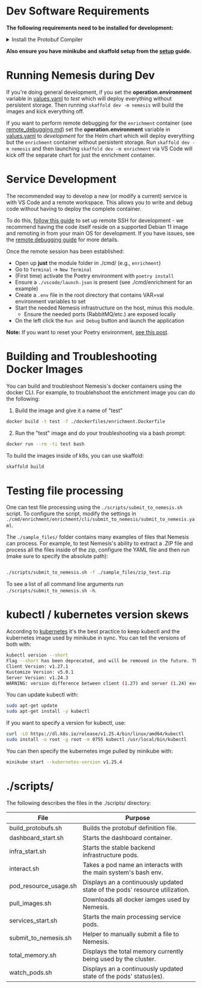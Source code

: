 # Dev Software Requirements

**The following requirements need to be installed for development:**

<details>
<summary>
Install the Protobuf Compiler
</summary>

**Purpose:** Compiles protobuf specs to python (or other languages).

* Install protobuf-compiler package
```bash
# Install the protobuf compiler
wget https://github.com/protocolbuffers/protobuf/releases/download/v21.5/protoc-21.5-linux-x86_64.zip
sudo apt-get install -y zip
sudo unzip protoc-21.5-linux-x86_64.zip -d /usr/local/
```
</details>

**Also ensure you have minikube and skaffold setup from the [setup](./setup.md) guide.**

# Running Nemesis during Dev

If you're doing general development, if you set the **operation.environment** variable in [values.yaml](../helm/nemesis/values.yaml) to *test* which will deploy everything without persistent storage. Then running `skaffold dev -m nemesis` will build the images and kick everything off.

If you want to perform remote debugging for the `enrichment` container (see [remote_debugging.md](remote_debugging.md)) set the **operation.environment** variable in [values.yaml](../helm/nemesis/values.yaml) to *development* for the Helm chart which will deploy everything but the `enrichment` container without persistent storage. Run `skaffold dev -m nemesis` and then launching `skaffold dev -m enrichment` via VS Code will kick off the separate chart for just the enrichment container.

# Service Development

The recommended way to develop a new (or modify a current) service is with VS Code
and a remote workspace. This allows you to write and debug code without having to
deploy the complete container.

To do this, [follow this guide](https://code.visualstudio.com/docs/remote/ssh) to
set up remote SSH for development - we recommend having the code itself reside
on a supported Debian 11 image and remoting in from your main OS for development.
If you have issues, see the [remote debugging guide](./remote_debugging.md) for more details.

Once the remote session has been established:

- Open up **just** the module folder in ./cmd/ (e.g., `enrichment`)
- Go to `Terminal` -> `New Terminal`
- (First time) activate the Poetry environment with `poetry install`
- Ensure a `./vscode/launch.json` is present (see ./cmd/enrichment for an example)
- Create a `.env` file in the root directory that contains VAR=val environment variables to set
- Start the needed Nemesis infrastructure on the host, minus this module.
  - Ensure the needed ports (RabbitMQ/etc.) are exposed locally
- On the left click the `Run and Debug` button and launch the application

**Note:** If you want to reset your Poetry environment, [see this post](https://stackoverflow.com/a/70064450).


# Building and Troubleshooting Docker Images
You can build and troubleshoot Nemesis's docker containers using the docker CLI. For example, to troublehshoot the enrichment image you can do the following:

1. Build the image and give it a name of "test"
```bash
docker build -t test -f ./dockerfiles/enrichment.Dockerfile
```

2. Run the "test" image and do your troubleshooting via a bash prompt:
```bash
docker run --rm -ti test bash
```

To build the images inside of k8s, you can use skaffold:
```bash
skaffold build
```

# Testing file processing
One can test file processing using the `./scripts/submit_to_nemesis.sh` script. To configure the script, modify the settings in `./cmd/enrichment/enrichment/cli/submit_to_nemesis/submit_to_nemesis.yaml`.

The `./sample_files/` folder contains many examples of files that Nemesis can process. For example, to test Nemesis's ability to extract a .ZIP file and process all the files inside of the zip, configure the YAML file and then run (make sure to specify the absolute path):
```bash

./scripts/submit_to_nemesis.sh -f ./sample_files/zip_test.zip
```

To see a list of all command line arguments run `./scripts/submit_to_nemesis.sh -h`.

# kubectl / kubernetes version skews

According to [kubernetes](https://kubernetes.io/releases/version-skew-policy/#kubectl) it's the best practice to keep kubectl and the kubernetes image used by minikube in sync. You can tell the versions of both with:

```bash
kubectl version --short
Flag --short has been deprecated, and will be removed in the future. The --short output will become the default.
Client Version: v1.27.1
Kustomize Version: v5.0.1
Server Version: v1.24.3
WARNING: version difference between client (1.27) and server (1.24) exceeds the supported minor version skew of +/-1
```

You can update kubectl with:
```bash
sudo apt-get update
sudo apt-get install -y kubectl
```

If you want to specify a version for kubectl, use:
```bash
curl -LO https://dl.k8s.io/release/v1.25.4/bin/linux/amd64/kubectl
sudo install -o root -g root -m 0755 kubectl /usr/local/bin/kubectl
```

You can then specify the kubernetes imge pulled by minikube with:
```bash
minikube start --kubernetes-version v1.25.4
```

# ./scripts/

The following describes the files in the ./scripts/ directory:

| File                  | Purpose                                                                     |
| --------------------- | --------------------------------------------------------------------------- |
| build_protobufs.sh    | Builds the protobuf definition file.                                        |
| dashboard_start.sh    | Starts the dashboard container.                                             |
| infra_start.sh        | Starts the stable backend infrastructure pods.                              |
| interact.sh           | Takes a pod name an interacts with the main system's bash env.              |
| pod_resource_usage.sh | Displays an a continuously updated state of the pods' resource utilization. |
| pull_images.sh        | Downloads all docker iamges used by Nemesis.                                |
| services_start.sh     | Starts the main processing service pods.                                    |
| submit_to_nemesis.sh  | Helper to manually submit a file to Nemesis.                                |
| total_memory.sh       | Displays the total memory currently being used by the cluster.              |
| watch_pods.sh         | Displays an a continuously updated state of the pods' status(es).           |
